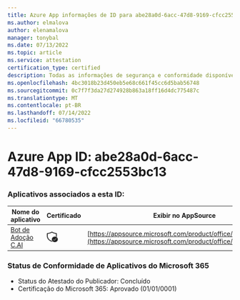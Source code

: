 ```yaml
---
title: Azure App informações de ID para abe28a0d-6acc-47d8-9169-cfcc2553bc13
ms.author: elmalova
author: elenamalova
manager: tonybal
ms.date: 07/13/2022
ms.topic: article
ms.service: attestation
certification_type: certified
description: Todas as informações de segurança e conformidade disponíveis para abe28a0d-6acc-47d8-9169-cfcc2553bc13.
ms.openlocfilehash: 4bc3018b23d450eb5e68c661f45cc6d5bab56748
ms.sourcegitcommit: 0c7f7f3da27d274928b863a18ff16d4dc775487c
ms.translationtype: MT
ms.contentlocale: pt-BR
ms.lasthandoff: 07/14/2022
ms.locfileid: "66780535"
---
```

# <a name="azure-app-id-abe28a0d-6acc-47d8-9169-cfcc2553bc13"></a>Azure App ID: abe28a0d-6acc-47d8-9169-cfcc2553bc13


### <a name="apps-associated-with-this-id"></a>Aplicativos associados a esta ID:
| **Nome do aplicativo** | **Certificado** | **Exibir no AppSource** |
|--------------|---------------|-----------------------|
| [Bot de Adoção C.AI](../forward/WA200002633.md) | <img alt="Certified application badge" src="../media/certified-badge.png" height="25" width="25" /> | [https://appsource.microsoft.com/product/office/WA200002633](https://appsource.microsoft.com/product/office/WA200002633) |

### <a name="microsoft-365-app-compliance-status"></a>Status de Conformidade de Aplicativos do Microsoft 365
- Status do Atestado do Publicador: Concluído
- Certificação do Microsoft 365: Aprovado (01/01/0001)
